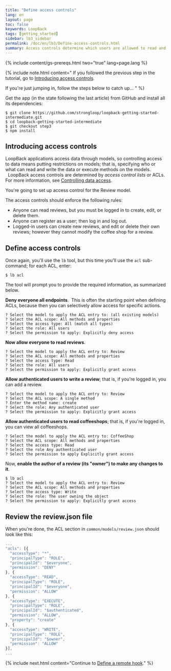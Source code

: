 ```yaml
---
title: "Define access controls"
lang: en
layout: page
toc: false
keywords: LoopBack
tags: [getting_started]
sidebar: lb3_sidebar
permalink: /doc/en/lb3/Define-access-controls.html
summary: Access controls determine which users are allowed to read and write model data and execute methods on the models.
---
```


{% include content/gs-prereqs.html two="true" lang=page.lang %}

{% include note.html content="
If you followed the previous step in the tutorial, go to [Introducing access controls](#introducing-access-controls).

If you're just jumping in, follow the steps below to catch up...
" %}

Get the app (in the state following the last article) from GitHub and install all its dependencies:

```
$ git clone https://github.com/strongloop/loopback-getting-started-intermediate.git
$ cd loopback-getting-started-intermediate
$ git checkout step3
$ npm install
```

## Introducing access controls

LoopBack applications access data through models, so controlling access to data means putting restrictions on models; that is, specifying who or what can read and write the data or execute methods on the models.   LoopBack access controls are determined by _access control lists_ or ACLs. For more information, see [Controlling data access](Controlling-data-access).

You're going to set up access control for the Review model.  

The access controls should enforce the following rules:

*   Anyone can read reviews, but you must be logged in to create, edit, or delete them.
*   Anyone can register as a user; then log in and log out.
*   Logged-in users can create new reviews, and edit or delete their own reviews; however they cannot modify the coffee shop for a review.

## Define access controls

Once again, you'll use the `lb` tool, but this time you'll use the `acl` sub-command; for each ACL, enter:

```
$ lb acl
```

The tool will prompt you to provide the required information, as summarized below.

**Deny everyone all endpoints**.  This is often the starting point when defining ACLs, because then you can selectively allow access for specific actions.

```
? Select the model to apply the ACL entry to: (all existing models)
? Select the ACL scope: All methods and properties
? Select the access type: All (match all types)
? Select the role: All users
? Select the permission to apply: Explicitly deny access
```

**Now allow everyone to read reviews**.

```
? Select the model to apply the ACL entry to: Review
? Select the ACL scope: All methods and properties
? Select the access type: Read
? Select the role: All users
? Select the permission to apply: Explicitly grant access
```

**Allow authenticated users to write a review**; that is, if you're logged in, you can add a review.

```
? Select the model to apply the ACL entry to: Review
? Select the ACL scope: A single method
? Enter the method name: create
? Select the role: Any authenticated user
? Select the permission to apply: Explicitly grant access
```


**Allow authenticated users to read coffeeshops**; that is, if you're logged in, you can view all coffeeshops.

```
? Select the model to apply the ACL entry to: CoffeeShop
? Select the ACL scope: All methods and properties
? Select the access type: Read
? Select the role Any authenticated user
? Select the permission to apply Explicitly grant access
```

Now, **enable the author of a review (its "owner") to make any changes to it**.

```
$ lb acl
? Select the model to apply the ACL entry to: Review
? Select the ACL scope: All methods and properties
? Select the access type: Write
? Select the role: The user owning the object
? Select the permission to apply: Explicitly grant access
```

## Review the review.json file

When you're done, the ACL section in `common/models/review.json` should look like this:

```js
... 
"acls": [{
  "accessType": "*",
  "principalType": "ROLE",
  "principalId": "$everyone",
  "permission": "DENY"
}, {
  "accessType": "READ",
  "principalType": "ROLE",
  "principalId": "$everyone",
  "permission": "ALLOW"
}, {
  "accessType": "EXECUTE",
  "principalType": "ROLE",
  "principalId": "$authenticated",
  "permission": "ALLOW",
  "property": "create"
}, {
  "accessType": "WRITE",
  "principalType": "ROLE",
  "principalId": "$owner",
  "permission": "ALLOW"
}],
...
```

{% include next.html content="Continue to [Define a remote hook](Define-a-remote-hook.html)."
%}
